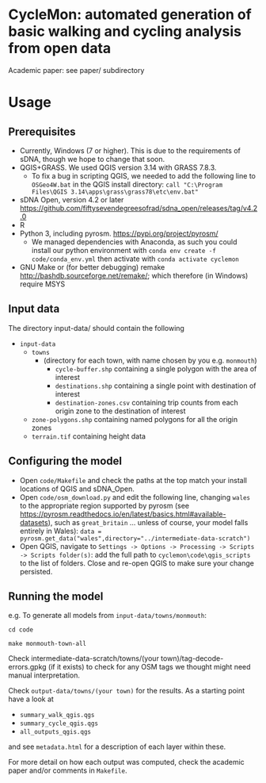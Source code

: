 # CycleMon: automated generation of basic walking and cycling analysis from open data

Academic paper: see paper/ subdirectory

# Usage

## Prerequisites

* Currently, Windows (7 or higher). This is due to the requirements of sDNA, though we hope to change that soon.
* QGIS+GRASS. We used QGIS version 3.14 with GRASS 7.8.3.
    * To fix a bug in scripting QGIS, we needed to add the following line to `OSGeo4W.bat` in the QGIS install directory: `call "C:\Program Files\QGIS 3.14\apps\grass\grass78\etc\env.bat" `
* sDNA Open, version 4.2 or later https://github.com/fiftysevendegreesofrad/sdna_open/releases/tag/v4.2.0
* R
* Python 3, including pyrosm. https://pypi.org/project/pyrosm/
    * We managed dependencies with Anaconda, as such you could install our python environment with `conda env create -f code/conda_env.yml` then activate with `conda activate cyclemon`
* GNU Make or (for better debugging) remake http://bashdb.sourceforge.net/remake/; which therefore (in Windows) require MSYS
    
## Input data

The directory input-data/ should contain the following

* `input-data`
    * `towns`
        * (directory for each town, with name chosen by you e.g. `monmouth`)
            * `cycle-buffer.shp` containing a single polygon with the area of interest
            * `destinations.shp` containing a single point with destination of interest
            * `destination-zones.csv` containing trip counts from each origin zone to the destination of interest
    * `zone-polygons.shp` containing named polygons for all the origin zones
    * `terrain.tif` containing height data

## Configuring the model

* Open `code/Makefile` and check the paths at the top match your install locations of QGIS and sDNA_Open.    
* Open `code/osm_download.py` and edit the following line, changing `wales` to the appropriate region supported by pyrosm (see https://pyrosm.readthedocs.io/en/latest/basics.html#available-datasets), such as `great_britain` ... unless of course, your model falls entirely in Wales):
        `data = pyrosm.get_data("wales",directory="../intermediate-data-scratch") `
* Open QGIS, navigate to `Settings -> Options -> Processing -> Scripts -> Scripts folder(s)`: add the full path to `cyclemon\code\qgis_scripts` to the list of folders. Close and re-open QGIS to make sure your change persisted.

## Running the model

e.g. To generate all models from `input-data/towns/monmouth`:

`cd code`

`make monmouth-town-all`

Check intermediate-data-scratch/towns/(your town)/tag-decode-errors.gpkg (if it exists) to check for any OSM tags we thought might need manual interpretation.

Check `output-data/towns/(your town)` for the results. As a starting point have a look at

* `summary_walk_qgis.qgs`
* `summary_cycle_qgis.qgs`
* `all_outputs_qgis.qgs`

and see `metadata.html` for a description of each layer within these.

For more detail on how each output was computed, check the academic paper and/or comments in `Makefile`.